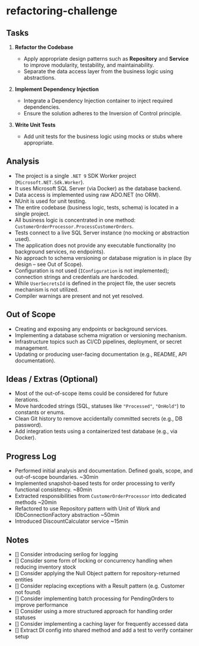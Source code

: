 # refactoring-challenge

## Tasks

1. **Refactor the Codebase**  
   - Apply appropriate design patterns such as **Repository** and **Service** to improve modularity, testability, and maintainability.  
   - Separate the data access layer from the business logic using abstractions.  

2. **Implement Dependency Injection**  
   - Integrate a Dependency Injection container to inject required dependencies.  
   - Ensure the solution adheres to the Inversion of Control principle.  

3. **Write Unit Tests**  
   - Add unit tests for the business logic using mocks or stubs where appropriate.  

## Analysis

- The project is a single `.NET 9` SDK Worker project (`Microsoft.NET.Sdk.Worker`).
- It uses Microsoft SQL Server (via Docker) as the database backend.
- Data access is implemented using raw ADO.NET (no ORM).
- NUnit is used for unit testing.
- The entire codebase (business logic, tests, schema) is located in a single project.  
- All business logic is concentrated in one method: `CustomerOrderProcessor.ProcessCustomerOrders`.  
- Tests connect to a live SQL Server instance (no mocking or abstraction used).  
- The application does not provide any executable functionality (no background services, no endpoints).  
- No approach to schema versioning or database migration is in place (by design – see Out of Scope).  
- Configuration is not used (`IConfiguration` is not implemented); connection strings and credentials are hardcoded.  
- While `UserSecretsId` is defined in the project file, the user secrets mechanism is not utilized.  
- Compiler warnings are present and not yet resolved.  

## Out of Scope

- Creating and exposing any endpoints or background services.  
- Implementing a database schema migration or versioning mechanism.  
- Infrastructure topics such as CI/CD pipelines, deployment, or secret management.  
- Updating or producing user-facing documentation (e.g., README, API documentation).  

## Ideas / Extras (Optional)

- Most of the out-of-scope items could be considered for future iterations.  
- Move hardcoded strings (SQL, statuses like `"Processed"`, `"OnHold"`) to constants or enums.  
- Clean Git history to remove accidentally committed secrets (e.g., DB password).  
- Add integration tests using a containerized test database (e.g., via Docker).  

## Progress Log

- Performed initial analysis and documentation. Defined goals, scope, and out-of-scope boundaries.  ~30min
- Implemented snapshot-based tests for order processing to verify functional consistency. ~80min
- Extracted responsibilities from `CustomerOrderProcessor` into dedicated methods ~20min
- Refactored to use Repository pattern with Unit of Work and IDbConnectionFactory abstraction ~50min
- Introduced DiscountCalculator service ~15min


## Notes

- [] Consider introducing serilog for logging
- [] Consider some form of locking or concurrency handling when reducing inventory stock
- [] Consider applying the Null Object pattern for repository-returned entities
- [] Consider replacing exceptions with a Result pattern (e.g. Customer not found)
- [] Consider implementing batch processing for PendingOrders to improve performance
- [] Consider using a more structured approach for handling order statuses
- [] Consider implementing a caching layer for frequently accessed data
- [] Extract DI config into shared method and add a test to verify container setup